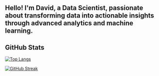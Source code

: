 ## Hello! I'm David, a Data Scientist, passionate about transforming data into actionable insights through advanced analytics and machine learning.

## GitHub Stats

[![Top Langs](https://github-readme-stats.vercel.app/api/top-langs/?username=davefaks)](https://github.com/anuraghazra/github-readme-stats)

[![GitHub Streak](https://streak-stats.demolab.com/?user=davefaks)](https://git.io/streak-stats)
